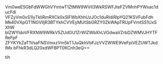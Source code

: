 Vm0weE5GbFdWWGhVYmtwT1ZtMW9WVll3WkRSWFJteFZVMnhPYWxac1ducFdi
VFZyVm0xS1IyTkliRmRXCk0xSlFWbXhhUzJOc1duRldiRlpYQ21KSVFubFdh
Mk40VXpGT1NGVlljR3BTYkhCVVEyMUtSbGRZY0ZkWApTRUpFVmtSS1UxSXhW
blZWYldoVFRXNW9WRkV5ZUdGU1ZrWlZWbXhLVGdwaVZrbDZWMVJHYTFReFpF
ZFYKYkZaT1VsaFNSVmxzVm5kT1JuQkhVbFJzVVZWWE9VeFpiVEZUWTJkdlMx
bFhkR3dLQ20xdWFBPT0KCnh3eQ==

tih